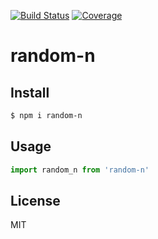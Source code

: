 [![Build Status](https://travis-ci.org/kaelzhang/random-n.svg?branch=master)](https://travis-ci.org/kaelzhang/random-n)
[![Coverage](https://codecov.io/gh/kaelzhang/random-n/branch/master/graph/badge.svg)](https://codecov.io/gh/kaelzhang/random-n)
<!-- optional appveyor tst
[![Windows Build Status](https://ci.appveyor.com/api/projects/status/github/kaelzhang/random-n?branch=master&svg=true)](https://ci.appveyor.com/project/kaelzhang/random-n)
-->
<!-- optional npm version
[![NPM version](https://badge.fury.io/js/random-n.svg)](http://badge.fury.io/js/random-n)
-->
<!-- optional npm downloads
[![npm module downloads per month](http://img.shields.io/npm/dm/random-n.svg)](https://www.npmjs.org/package/random-n)
-->
<!-- optional dependency status
[![Dependency Status](https://david-dm.org/kaelzhang/random-n.svg)](https://david-dm.org/kaelzhang/random-n)
-->

# random-n

<!-- description -->

## Install

```sh
$ npm i random-n
```

## Usage

```js
import random_n from 'random-n'
```

## License

MIT
